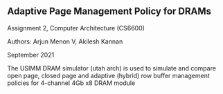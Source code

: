 ## Adaptive Page Management Policy for DRAMs

Assignment 2, Computer Architecture (CS6600)

Authors: Arjun Menon V, Akilesh Kannan 

September 2021

The USIMM DRAM simulator (utah arch) is used to simulate and compare open page, closed page and adaptive (hybrid) row buffer management policies for 4-channel 4Gb x8 DRAM module
